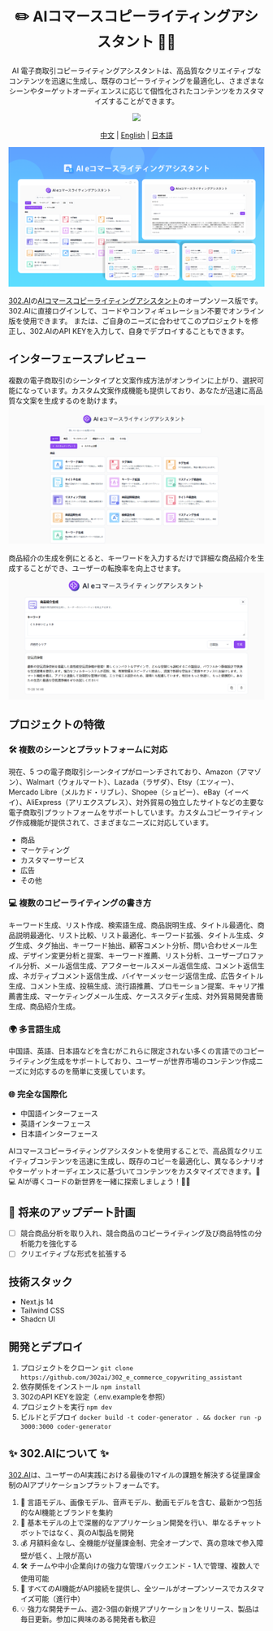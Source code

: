  # <p align="center">✏️ AIコマースコピーライティングアシスタント 🚀✨</p>

<p align="center">AI 電子商取引コピーライティングアシスタントは、高品質なクリエイティブなコンテンツを迅速に生成し、既存のコピーライティングを最適化し、さまざまなシーンやターゲットオーディエンスに応じて個性化されたコンテンツをカスタマイズすることができます。</p>

<p align="center"><a href="https://302.ai/ja/tools/ecom/" target="blank"><img src="https://file.302ai.cn/gpt/imgs/github/302_badge.png" /></a></p >

<p align="center"><a href="README_zh.md">中文</a> | <a href="README.md">English</a> | <a href="README_ja.md">日本語</a></p>

![インターフェースプレビュー](docs/AI电商文案助手jp.png)   

[302.AI](https://302.ai)の[AIコマースコピーライティングアシスタント](https://302.ai/tools/ecom/)のオープンソース版です。
302.AIに直接ログインして、コードやコンフィギュレーション不要でオンライン版を使用できます。
または、ご自身のニーズに合わせてこのプロジェクトを修正し、302.AIのAPI KEYを入力して、自身でデプロイすることもできます。

## インターフェースプレビュー
複数の電子商取引のシーンタイプと文案作成方法がオンラインに上がり、選択可能になっています。カスタム文案作成機能も提供しており、あなたが迅速に高品質な文案を生成するのを助けます。
![インターフェースプレビュー](docs/电商日1.png)      

商品紹介の生成を例にとると、キーワードを入力するだけで詳細な商品紹介を生成することができ、ユーザーの転換率を向上させます。
![インターフェースプレビュー](docs/电商日2.png)

## プロジェクトの特徴
### 🛠️ 複数のシーンとプラットフォームに対応
現在、5 つの電子商取引シーンタイプがローンチされており、Amazon（アマゾン）、Walmart（ウォルマート）、Lazada（ラザダ）、Etsy（エツィー）、Mercado Libre（メルカド・リブレ）、Shopee（ショピー）、eBay（イーベイ）、AliExpress（アリエクスプレス）、対外貿易の独立したサイトなどの主要な電子商取引プラットフォームをサポートしています。カスタムコピーライティング作成機能が提供されて、さまざまなニーズに対応しています。
- 商品
- マーケティング
- カスタマーサービス
- 広告
- その他
### 💻 複数のコピーライティングの書き方
キーワード生成、リスト作成、検索語生成、商品説明生成、タイトル最適化、商品説明最適化、リスト比較、リスト最適化、キーワード拡張、タイトル生成、タグ生成、タグ抽出、キーワード抽出、顧客コメント分析、問い合わせメール生成、デザイン変更分析と提案、キーワード推薦、リスト分析、ユーザープロファイル分析、メール返信生成、アフターセールスメール返信生成、コメント返信生成、ネガティブコメント返信生成、バイヤーメッセージ返信生成、広告タイトル生成、コメント生成、投稿生成、流行語推薦、プロモーション提案、キャリア推薦書生成、マーケティングメール生成、ケーススタディ生成、対外貿易開発書簡生成、商品紹介生成。
### 🌍 多言語生成
中国語、英語、日本語などを含むがこれらに限定されない多くの言語でのコピーライティング生成をサポートしており、ユーザーが世界市場のコンテンツ作成ニーズに対応するのを簡単に支援しています。
### 🌐 完全な国際化
- 中国語インターフェース
- 英語インターフェース
- 日本語インターフェース

AIコマースコピーライティングアシスタントを使用することで、高品質なクリエイティブコンテンツを迅速に生成し、既存のコピーを最適化し、異なるシナリオやターゲットオーディエンスに基づいてコンテンツをカスタマイズできます。🎉💻 AIが導くコードの新世界を一緒に探索しましょう！🌟🚀

## 🚩 将来のアップデート計画
- [ ] 競合商品分析を取り入れ、競合商品のコピーライティング及び商品特性の分析能力を強化する
- [ ] クリエイティブな形式を拡張する

## 技術スタック
- Next.js 14
- Tailwind CSS
- Shadcn UI

## 開発とデプロイ
1. プロジェクトをクローン `git clone https://github.com/302ai/302_e_commerce_copywriting_assistant`
2. 依存関係をインストール `npm install`
3. 302のAPI KEYを設定（.env.exampleを参照）
4. プロジェクトを実行 `npm dev`
5. ビルドとデプロイ `docker build -t coder-generator . && docker run -p 3000:3000 coder-generator`


## ✨ 302.AIについて ✨
[302.AI](https://302.ai)は、ユーザーのAI実践における最後の1マイルの課題を解決する従量課金制のAIアプリケーションプラットフォームです。
1. 🧠 言語モデル、画像モデル、音声モデル、動画モデルを含む、最新かつ包括的なAI機能とブランドを集約
2. 🚀 基本モデルの上で深層的なアプリケーション開発を行い、単なるチャットボットではなく、真のAI製品を開発
3. 💰 月額料金なし、全機能が従量課金制、完全オープンで、真の意味で参入障壁が低く、上限が高い
4. 🛠 チームや中小企業向けの強力な管理バックエンド - 1人で管理、複数人で使用可能
5. 🔗 すべてのAI機能がAPI接続を提供し、全ツールがオープンソースでカスタマイズ可能（進行中）
6. 💡 強力な開発チーム、週2-3個の新規アプリケーションをリリース、製品は毎日更新。参加に興味のある開発者も歓迎

